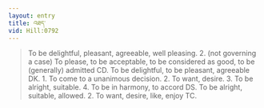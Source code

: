 ```yaml
---
layout: entry
title: འཐད་
vid: Hill:0792
---
```

> To be delightful, pleasant, agreeable, well pleasing. 2. (not governing a case) To please, to be acceptable, to be considered as good, to be (generally) admitted CD. To be delightful, to be pleasant, agreeable DK. 1. To come to a unanimous decision. 2. To want, desire. 3. To be alright, suitable. 4. To be in harmony, to accord DS. To be alright, suitable, allowed. 2. To want, desire, like, enjoy TC.
